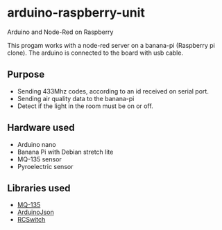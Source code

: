 # arduino-raspberry-unit
Arduino and Node-Red on Raspberry

This progam works with a node-red server on a banana-pi (Raspberry pi clone). The arduino is connected to the board with usb cable.

## Purpose
  - Sending 433Mhz codes, according to an id received on serial port.
  - Sending air quality data to the banana-pi
  - Detect if the light in the room must be on or off.

## Hardware used
  - Arduino nano
  - Banana Pi with Debian stretch lite
  - MQ-135 sensor
  - Pyroelectric sensor

## Libraries used
  - [MQ-135](https://github.com/GeorgK/MQ135)
  - [ArduinoJson](https://github.com/bblanchon/ArduinoJson)
  - [RCSwitch](https://github.com/sui77/rc-switch)
